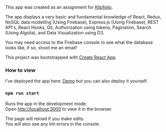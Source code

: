 This app was created as an assignment for [Klipfolio](https://www.klipfolio.com).

The app displays a very basic and fundamental knowledge of React, Redux, NoSQL data modelling (Using Firebase), Express.js (Using Firebase),
REST API's, React Hooks, Git, Authorization using tokens, Pagination, Search (Using Algolia), and Data Visualization using D3.

You may need access to the Firebase console to see what the database looks like, if so, shoot me an email!

This project was bootstrapped with [Create React App](https://github.com/facebook/create-react-app).

### How to view

I've deployed the app here: [Demo](https://klipfolio-assignment.vercel.app/) but you can also deploy it yourself.

### `npm run start`

Runs the app in the development mode.<br />
Open [http://localhost:3000](http://localhost:3000) to view it in the browser.

The page will reload if you make edits.<br />
You will also see any lint errors in the console.
